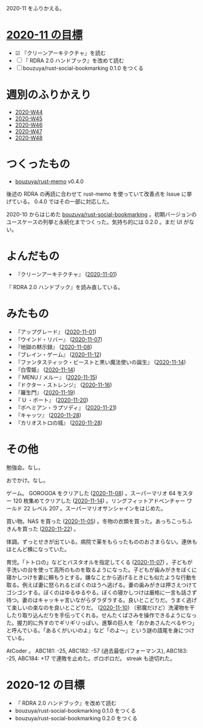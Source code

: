 2020-11 をふりかえる。

# [2020-11 の目標][2020-10-31]

- ☑ 『クリーンアーキテクチャ』を読む
- ☐ 『 RDRA 2.0 ハンドブック』を改めて読む
- ☐ bouzuya/rust-social-bookmarking 0.1.0 をつくる

# 週別のふりかえり

- [2020-W44][2020-11-01]
- [2020-W45][2020-11-08]
- [2020-W46][2020-11-15]
- [2020-W47][2020-11-22]
- [2020-W48][2020-11-29]

# つくったもの

- [bouzuya/rust-memo][] v0.4.0

後述の RDRA の再読に合わせて rust-memo を使っていて改善点を Issue に挙げている。 0.4.0 ではその一部に対応した。

2020-10 からはじめた [bouzuya/rust-social-bookmarking][] 。初期バージョンのユースケースの列挙と永続化までつくった。気持ち的には 0.2.0 。まだ UI がない。

# よんだもの

- 『クリーンアーキテクチャ』 ([2020-11-01][])

『 RDRA 2.0 ハンドブック』を読み直している。

# みたもの

- 『アップグレード』 ([2020-11-01][])
- 『ウインド・リバー』 ([2020-11-07][])
- 『地獄の黙示録』 ([2020-11-08][])
- 『ブレイン・ゲーム』 ([2020-11-12][])
- 『ファンタスティック・ビーストと黒い魔法使いの誕生』 ([2020-11-14][])
- 『白雪姫』 ([2020-11-14][])
- 『 MENU / メルー』 ([2020-11-15][])
- 『ドクター・ストレンジ』 ([2020-11-16][])
- 『羅生門』 ([2020-11-19][])
- 『 U ・ボート』 ([2020-11-20][])
- 『ボヘミアン・ラプソディ』 ([2020-11-21][])
- 『キャッツ』 ([2020-11-28][])
- 『カリオストロの城』 ([2020-11-28][])

# その他

勉強会。なし。

おでかけ。なし。

ゲーム。 GOROGOA をクリアした ([2020-11-08][]) 。スーパーマリオ 64 をスター 120 枚集めてクリアした ([2020-11-14][]) 。リングフィットアドベンチャー ワールド 22 レベル 207 。スーパーマリオサンシャインをはじめた。

買い物。NAS を買った ([2020-11-05][]) 。冬物の衣類を買った。あっちこっちふきんを買った ([2020-11-22][]) 。

体調。ずっとせきが出ている。病院で薬をもらったもののおさまらない。連休もほとんど横になっていた。

育児。「トトロの」などとバスタオルを指定してくる ([2020-11-07][]) 。子どもが手洗いの台を使って高所のものを取るようになった。子どもが歯みがきをぼくに寝かしつけを妻に頼もうとする。嫌なことから逃げるときにも似たような行動を取る。例えば妻に怒られるとぼくのほうへ逃げる。妻の歯みがきは押さえつけてゴシゴシする。ぼくのはゆるゆるやる。ぼくの寝かしつけは厳格に一言も話さず待つ。妻のはキャッキャ言いながらダラダラする。良いとこどりだ。うまく逃げて楽しいの楽なのを良いとこどりだ。 ([2020-11-10][]) （邪魔だけど）洗濯物を干したり取り込んだりを手伝ってくれる。せんたくばさみを操作できるようになった。握力的に外すのでギリギリっぽい。進撃の巨人を「おかあさんたべるやつ」と呼んでいる。「あるくがいいのよ」など「のよ〜」という謎の語尾を身につけている。

AtCoder 。 ABC181: -25, ABC182: -57 (過去最低パフォーマンス), ABC183: -25, ABC184: +17 で連敗を止めた。ボロボロだ。 streak も途切れた。

# 2020-12 の目標

- 『 RDRA 2.0 ハンドブック』を改めて読む
- bouzuya/rust-social-bookmarking 0.1.0 をつくる
- bouzuya/rust-social-bookmarking 0.2.0 をつくる

[2020-10-31]: https://blog.bouzuya.net/2020/10/31/
[2020-11-01]: https://blog.bouzuya.net/2020/11/01/
[2020-11-05]: https://blog.bouzuya.net/2020/11/05/
[2020-11-07]: https://blog.bouzuya.net/2020/11/07/
[2020-11-08]: https://blog.bouzuya.net/2020/11/08/
[2020-11-10]: https://blog.bouzuya.net/2020/11/10/
[2020-11-12]: https://blog.bouzuya.net/2020/11/12/
[2020-11-14]: https://blog.bouzuya.net/2020/11/14/
[2020-11-15]: https://blog.bouzuya.net/2020/11/15/
[2020-11-16]: https://blog.bouzuya.net/2020/11/16/
[2020-11-19]: https://blog.bouzuya.net/2020/11/19/
[2020-11-20]: https://blog.bouzuya.net/2020/11/20/
[2020-11-21]: https://blog.bouzuya.net/2020/11/21/
[2020-11-22]: https://blog.bouzuya.net/2020/11/22/
[2020-11-28]: https://blog.bouzuya.net/2020/11/28/
[2020-11-29]: https://blog.bouzuya.net/2020/11/29/
[bouzuya/rust-memo]: https://github.com/bouzuya/rust-memo
[bouzuya/rust-social-bookmarking]: https://github.com/bouzuya/rust-social-bookmarking
